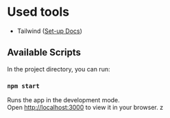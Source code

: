 # Used tools 

- Tailwind ([Set-up Docs](https://tailwindcss.com/docs/guides/create-react-app))


## Available Scripts

In the project directory, you can run:

### `npm start`

Runs the app in the development mode.\
Open [http://localhost:3000](http://localhost:3000) to view it in your browser.
z